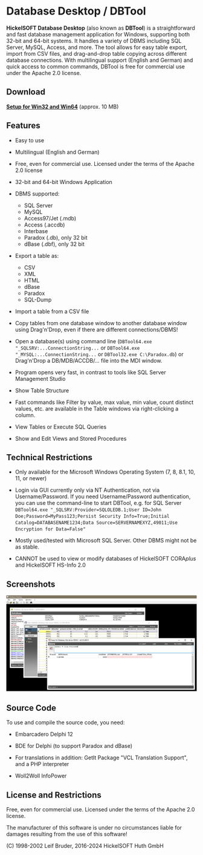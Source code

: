 # Database Desktop / DBTool

**HickelSOFT Database Desktop** (also known as **DBTool**) is a straightforward and fast database management application for Windows, supporting both 32-bit and 64-bit systems. It handles a variety of DBMS including SQL Server, MySQL, Access, and more. The tool allows for easy table export, import from CSV files, and drag-and-drop table copying across different database connections. With multilingual support (English and German) and quick access to common commands, DBTool is free for commercial use under the Apache 2.0 license.

## Download

**[Setup for Win32 and Win64](https://github.com/hickelsoft/dbtool/raw/main/Distribution/DBTool_Setup.exe)** (approx. 10 MB)

## Features

- Easy to use

- Multilingual (English and German)

- Free, even for commercial use. Licensed under the terms of the Apache 2.0 license

- 32-bit and 64-bit Windows Application

- DBMS supported:

	* SQL Server
	* MySQL
 	* Access97/Jet (.mdb)
	* Access (.accdb)
	* Interbase
	* Paradox (.db), only 32 bit
	* dBase (.dbf), only 32 bit

- Export a table as:

	* CSV
	* XML
	* HTML
	* dBase
	* Paradox
	* SQL-Dump

- Import a table from a CSV file

- Copy tables from one database window to another database window using Drag'n'Drop, even if there are different connections/DBMS!

- Open a database(s) using command line (`DBTool64.exe "_SQLSRV:...ConnectionString...` or `DBTool64.exe "_MYSQL:...ConnectionString...` or `DBTool32.exe C:\Paradox.db`) or Drag'n'Drop a DB/MDB/ACCDB/... file into the MDI window.

- Program opens very fast, in contrast to tools like SQL Server Management Studio

- Show Table Structure

- Fast commands like Filter by value, max value, min value, count distinct values, etc. are available in the Table windows via right-clicking a column.

- View Tables or Execute SQL Queries

- Show and Edit Views and Stored Procedures

## Technical Restrictions

- Only available for the Microsoft Windows Operating System (7, 8, 8.1, 10, 11, or newer)

- Login via GUI currently only via NT Authentication, not via Username/Password. If you need Username/Password authentication, you can use the command-line to start DBTool, e.g. for SQL Server `DBTool64.exe "_SQLSRV:Provider=SQLOLEDB.1;User ID=John Doe;Password=MyPass123;Persist Security Info=True;Initial Catalog=DATABASENAME1234;Data Source=SERVERNAMEXYZ,49011;Use Encryption for Data=False"`

- Mostly used/tested with Microsoft SQL Server. Other DBMS might not be as stable.

- CANNOT be used to view or modify databases of HickelSOFT CORA*plus* and HickelSOFT HS-Info 2.0

## Screenshots

![Database Desktop](https://raw.githubusercontent.com/hickelsoft/dbtool/main/DBTool/Private/DBTool%20Screenshot.png)

## Source Code

To use and compile the source code, you need:

- Embarcadero Delphi 12

- BDE for Delphi (to support Paradox and dBase)

- For translations in addition: GetIt Package "VCL Translation Support", and a PHP interpreter

- Woll2Woll InfoPower

## License and Restrictions

Free, even for commercial use. Licensed under the terms of the Apache 2.0 license.

The manufacturer of this software is under no circumstances liable for damages resulting from the use of this software!


(C) 1998-2002 Leif Bruder, 2016-2024 HickelSOFT Huth GmbH
